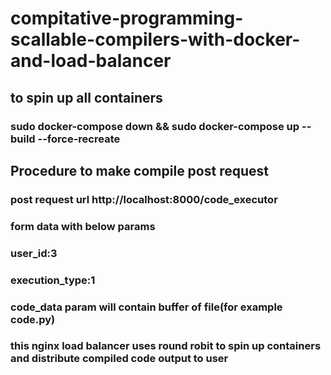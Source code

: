 # compitative-programming-scallable-compilers-with-docker-and-load-balancer


## to spin up all containers
### sudo docker-compose down && sudo docker-compose up --build --force-recreate

## Procedure to make compile post request
### post request url http://localhost:8000/code_executor

### form data with below params
### user_id:3
### execution_type:1
### code_data param will contain buffer of file(for example code.py)


### this nginx load balancer uses round robit to spin up containers and distribute compiled code output to user